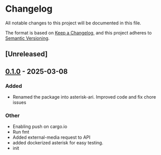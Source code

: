 # Changelog

All notable changes to this project will be documented in this file.

The format is based on [Keep a Changelog](https://keepachangelog.com/en/1.0.0/),
and this project adheres to [Semantic Versioning](https://semver.org/spec/v2.0.0.html).

## [Unreleased]

## [0.1.0](https://github.com/jBernavaPrah/asterisk-ari-rs/releases/tag/v0.1.0) - 2025-03-08

### Added

- Renamed the package into asterisk-ari. Improved code and fix chore issues

### Other

- Enabling push on cargo.io
- Run fmt
- Added external-media request to API
- added dockerized asterisk for easy testing.
- init
